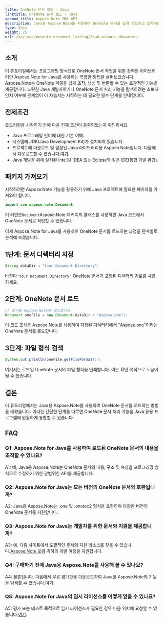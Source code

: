 ```yaml
---
title: OneNote 문서 로드 - Java
linktitle: OneNote 문서 로드 - Java
second_title: Aspose.Note 자바 API
description: Java용 Aspose.Note를 사용하여 OneNote 문서를 쉽게 로드하고 조작하는 방법을 알아보세요. Java 개발자를 위한 종합 튜토리얼입니다.
type: docs
weight: 25
url: /ko/java/onenote-document-loading/load-onenote-document/
---
```

## 소개

이 튜토리얼에서는 프로그래밍 방식으로 OneNote 문서 작업을 위한 강력한 라이브러리인 Aspose.Note for Java를 사용하는 복잡한 방법을 살펴보겠습니다. Aspose.Note는 OneNote 파일을 쉽게 조작, 생성 및 변환할 수 있는 포괄적인 기능을 제공합니다. 노련한 Java 개발자이거나 OneNote 문서 처리 기능을 탐색하려는 초보자인지 여부에 관계없이 이 자습서는 시작하는 데 필요한 필수 단계를 안내합니다.

## 전제조건

튜토리얼을 시작하기 전에 다음 전제 조건이 충족되었는지 확인하세요.

- Java 프로그래밍 언어에 대한 기본 이해.
- 시스템에 JDK(Java Development Kit)가 설치되어 있습니다.
-  프로젝트에 다운로드 및 설정된 Java 라이브러리용 Aspose.Note입니다. 다음에서 다운로드할 수 있습니다.[여기](https://releases.aspose.com/note/java/).
- Java 개발을 위해 설치된 IntelliJ IDEA 또는 Eclipse와 같은 IDE(통합 개발 환경).

## 패키지 가져오기

시작하려면 Aspose.Note 기능을 활용하기 위해 Java 프로젝트에 필요한 패키지를 가져와야 합니다.

```java
import com.aspose.note.Document;
```

 이 라인은`Document`Aspose.Note 패키지의 클래스를 사용하면 Java 코드에서 OneNote 문서로 작업할 수 있습니다.

이제 Aspose.Note for Java를 사용하여 OneNote 문서를 로드하는 과정을 단계별로 분석해 보겠습니다.

## 1단계: 문서 디렉터리 지정

```java
String dataDir = "Your Document Directory";
```

 바꾸다`"Your Document Directory"` OneNote 문서가 포함된 디렉터리 경로를 사용하세요.

## 2단계: OneNote 문서 로드

```java
// 문서를 Aspose.Note에 로드합니다.
Document oneFile = new Document(dataDir + "Aspose.one");
```

이 코드 조각은 Aspose.Note를 사용하여 지정된 디렉터리에서 "Aspose.one"이라는 OneNote 문서를 로드합니다.

## 3단계: 파일 형식 검색

```java
System.out.println(oneFile.getFileFormat());
```

여기서는 로드된 OneNote 문서의 파일 형식을 인쇄합니다. 이는 확인 목적으로 도움이 될 수 있습니다.

## 결론

이 튜토리얼에서는 Java용 Aspose.Note를 사용하여 OneNote 문서를 로드하는 방법을 배웠습니다. 이러한 간단한 단계를 따르면 OneNote 문서 처리 기능을 Java 응용 프로그램에 원활하게 통합할 수 있습니다.

## FAQ

### Q1: Aspose.Note for Java를 사용하여 로드된 OneNote 문서의 내용을 조작할 수 있나요?

A1: 예, Java용 Aspose.Note는 OneNote 문서의 내용, 구조 및 속성을 프로그래밍 방식으로 수정하기 위한 광범위한 API를 제공합니다.

### Q2: Aspose.Note for Java는 모든 버전의 OneNote 문서와 호환됩니까?

A2: Java용 Aspose.Note는 .one 및 .onetoc2 형식을 포함하여 다양한 버전의 OneNote 문서를 지원합니다.

### Q3: Aspose.Note for Java는 개발자를 위한 문서와 지원을 제공합니까?

 A3: 예, 다음 사이트에서 포괄적인 문서와 지원 리소스를 찾을 수 있습니다.[Aspose.Note 포럼](https://forum.aspose.com/c/note/28) 귀하의 개발 여정을 지원합니다.

### Q4: 구매하기 전에 Java용 Aspose.Note를 사용해 볼 수 있나요?

 A4: 물론입니다. 다음에서 무료 평가판을 다운로드하여 Java용 Aspose.Note의 기능을 탐색할 수 있습니다.[여기](https://releases.aspose.com/).

### Q5: Aspose.Note for Java의 임시 라이선스를 어떻게 얻을 수 있나요?

 A5: 평가 또는 테스트 목적으로 임시 라이선스가 필요한 경우 다음 위치에 요청할 수 있습니다.[여기](https://purchase.aspose.com/temporary-license/).
